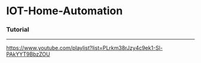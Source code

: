 # IOT-Home-Automation

### Tutorial
-------------------
https://www.youtube.com/playlist?list=PLrkm38rJzy4c9ek1-Sl-PAkYYT9BbzZOU
